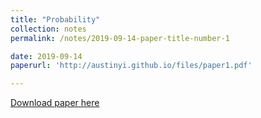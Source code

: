 ```yaml
---
title: "Probability"
collection: notes
permalink: /notes/2019-09-14-paper-title-number-1

date: 2019-09-14
paperurl: 'http://austinyi.github.io/files/paper1.pdf'

---
```


[Download paper here](http://academicpages.github.io/files/paper2.pdf)
